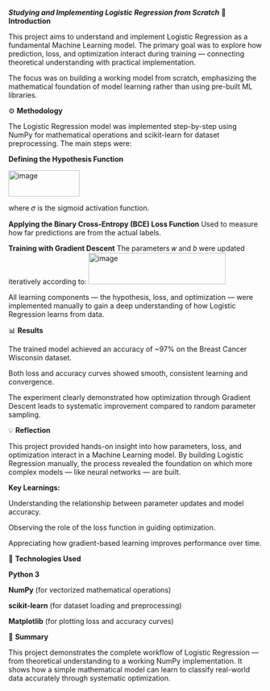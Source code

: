 ***Studying and Implementing Logistic Regression from Scratch***
🧩 **Introduction**

This project aims to understand and implement Logistic Regression as a fundamental Machine Learning model.
The primary goal was to explore how prediction, loss, and optimization interact during training — connecting theoretical understanding with practical implementation.

The focus was on building a working model from scratch, emphasizing the mathematical foundation of model learning rather than using pre-built ML libraries.

⚙️ **Methodology**

The Logistic Regression model was implemented step-by-step using NumPy for mathematical operations and scikit-learn for dataset preprocessing.
The main steps were:

**Defining the Hypothesis Function**

<img width="141" height="52" alt="image" src="https://github.com/user-attachments/assets/eb4be6ff-0968-4129-9b0b-481df6cb986d" />

where 𝜎 is the sigmoid activation function.

**Applying the Binary Cross-Entropy (BCE) Loss Function**
Used to measure how far predictions are from the actual labels.

**Training with Gradient Descent**
The parameters 𝑤 and 𝑏 were updated iteratively according to:
​
<img width="272" height="62" alt="image" src="https://github.com/user-attachments/assets/0dc0d3cf-e12a-4ba4-88aa-53419edbea4a" />


All learning components — the hypothesis, loss, and optimization — were implemented manually to gain a deep understanding of how Logistic Regression learns from data.

📊 **Results**

The trained model achieved an accuracy of ~97% on the Breast Cancer Wisconsin dataset.

Both loss and accuracy curves showed smooth, consistent learning and convergence.

The experiment clearly demonstrated how optimization through Gradient Descent leads to systematic improvement compared to random parameter sampling.

💡 **Reflection**

This project provided hands-on insight into how parameters, loss, and optimization interact in a Machine Learning model.
By building Logistic Regression manually, the process revealed the foundation on which more complex models — like neural networks — are built.

**Key Learnings:**

Understanding the relationship between parameter updates and model accuracy.

Observing the role of the loss function in guiding optimization.

Appreciating how gradient-based learning improves performance over time.

🧠 **Technologies Used**

**Python 3**

**NumPy** (for vectorized mathematical operations)

**scikit-learn** (for dataset loading and preprocessing)

**Matplotlib** (for plotting loss and accuracy curves)

🏁 **Summary**

This project demonstrates the complete workflow of Logistic Regression — from theoretical understanding to a working NumPy implementation.
It shows how a simple mathematical model can learn to classify real-world data accurately through systematic optimization.
